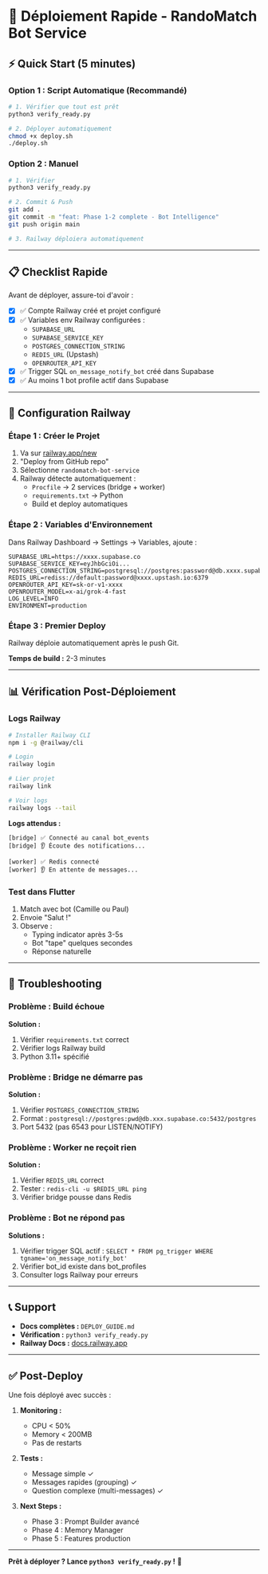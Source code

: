 # 🚀 Déploiement Rapide - RandoMatch Bot Service

## ⚡ Quick Start (5 minutes)

### Option 1 : Script Automatique (Recommandé)

```bash
# 1. Vérifier que tout est prêt
python3 verify_ready.py

# 2. Déployer automatiquement
chmod +x deploy.sh
./deploy.sh
```

### Option 2 : Manuel

```bash
# 1. Vérifier
python3 verify_ready.py

# 2. Commit & Push
git add .
git commit -m "feat: Phase 1-2 complete - Bot Intelligence"
git push origin main

# 3. Railway déploiera automatiquement
```

---

## 📋 Checklist Rapide

Avant de déployer, assure-toi d'avoir :

- [x] ✅ Compte Railway créé et projet configuré
- [x] ✅ Variables env Railway configurées :
  - `SUPABASE_URL`
  - `SUPABASE_SERVICE_KEY`
  - `POSTGRES_CONNECTION_STRING`
  - `REDIS_URL` (Upstash)
  - `OPENROUTER_API_KEY`
- [x] ✅ Trigger SQL `on_message_notify_bot` créé dans Supabase
- [x] ✅ Au moins 1 bot profile actif dans Supabase

---

## 🎯 Configuration Railway

### Étape 1 : Créer le Projet

1. Va sur [railway.app/new](https://railway.app/new)
2. "Deploy from GitHub repo"
3. Sélectionne `randomatch-bot-service`
4. Railway détecte automatiquement :
   - `Procfile` → 2 services (bridge + worker)
   - `requirements.txt` → Python
   - Build et deploy automatiques

### Étape 2 : Variables d'Environnement

Dans Railway Dashboard → Settings → Variables, ajoute :

```env
SUPABASE_URL=https://xxxx.supabase.co
SUPABASE_SERVICE_KEY=eyJhbGciOi...
POSTGRES_CONNECTION_STRING=postgresql://postgres:password@db.xxxx.supabase.co:5432/postgres
REDIS_URL=rediss://default:password@xxxx.upstash.io:6379
OPENROUTER_API_KEY=sk-or-v1-xxxx
OPENROUTER_MODEL=x-ai/grok-4-fast
LOG_LEVEL=INFO
ENVIRONMENT=production
```

### Étape 3 : Premier Deploy

Railway déploie automatiquement après le push Git.

**Temps de build :** 2-3 minutes

---

## 📊 Vérification Post-Déploiement

### Logs Railway

```bash
# Installer Railway CLI
npm i -g @railway/cli

# Login
railway login

# Lier projet
railway link

# Voir logs
railway logs --tail
```

**Logs attendus :**

```
[bridge] ✅ Connecté au canal bot_events
[bridge] 👂 Écoute des notifications...

[worker] ✅ Redis connecté
[worker] 👂 En attente de messages...
```

### Test dans Flutter

1. Match avec bot (Camille ou Paul)
2. Envoie "Salut !"
3. Observe :
   - Typing indicator après 3-5s
   - Bot "tape" quelques secondes
   - Réponse naturelle

---

## 🐛 Troubleshooting

### Problème : Build échoue

**Solution :**
1. Vérifier `requirements.txt` correct
2. Vérifier logs Railway build
3. Python 3.11+ spécifié

### Problème : Bridge ne démarre pas

**Solution :**
1. Vérifier `POSTGRES_CONNECTION_STRING`
2. Format : `postgresql://postgres:pwd@db.xxx.supabase.co:5432/postgres`
3. Port 5432 (pas 6543 pour LISTEN/NOTIFY)

### Problème : Worker ne reçoit rien

**Solution :**
1. Vérifier `REDIS_URL` correct
2. Tester : `redis-cli -u $REDIS_URL ping`
3. Vérifier bridge pousse dans Redis

### Problème : Bot ne répond pas

**Solutions :**
1. Vérifier trigger SQL actif : `SELECT * FROM pg_trigger WHERE tgname='on_message_notify_bot'`
2. Vérifier bot_id existe dans bot_profiles
3. Consulter logs Railway pour erreurs

---

## 📞 Support

- **Docs complètes :** `DEPLOY_GUIDE.md`
- **Vérification :** `python3 verify_ready.py`
- **Railway Docs :** [docs.railway.app](https://docs.railway.app)

---

## ✅ Post-Deploy

Une fois déployé avec succès :

1. **Monitoring :**
   - CPU < 50%
   - Memory < 200MB
   - Pas de restarts

2. **Tests :**
   - Message simple ✓
   - Messages rapides (grouping) ✓
   - Question complexe (multi-messages) ✓

3. **Next Steps :**
   - Phase 3 : Prompt Builder avancé
   - Phase 4 : Memory Manager
   - Phase 5 : Features production

---

**Prêt à déployer ? Lance `python3 verify_ready.py` !** 🚀
